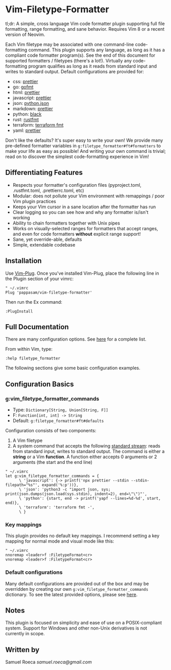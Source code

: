 # Vim-Filetype-Formatter

tl;dr: A simple, cross language Vim code formatter plugin supporting full file formatting, range formatting, and sane behavior. Requires Vim 8 or a recent version of Neovim.

Each Vim filetype may be associated with one command-line code-formatting command. This plugin supports any language, as long as it has a compliant code formatter program(s). See the end of this document for supported formatters / filetypes (there's a lot!). Virtually any code-formatting program qualifies as long as it reads from standard input and writes to standard output. Default configurations are provided for:

- css: [prettier](https://prettier.io/docs/en/index.html)
- go: [gofmt](https://golang.org/cmd/gofmt/)
- html: [prettier](https://prettier.io/docs/en/index.html)
- javascript: [prettier](https://prettier.io/docs/en/index.html)
- json: [python.json](https://docs.python.org/3/library/json.html)
- markdown: [prettier](https://prettier.io/docs/en/index.html)
- python: [black](https://github.com/python/black)
- rust: [rustfmt](https://github.com/rust-lang/rustfmt)
- terraform: [terraform fmt](https://www.terraform.io/docs/commands/fmt.html)
- yaml: [prettier](https://prettier.io/docs/en/index.html)

Don't like the defaults? It's super easy to write your own! We provide many pre-defined formatter variables in `g:filetype_formatter#ft#formatters` to make your life as easy as possible! And writing your own command is trivial; read on to discover the simplest code-formatting experience in Vim!

## Differentiating Features

- Respects your formatter's configuration files (pyproject.toml, .rustfmt.toml, .prettierrc.toml, etc)
- Modular: does not pollute your Vim environment with remappings / poor Vim plugin practices
- Keeps your Vim cursor in a sane location after the formatter has run
- Clear logging so you can see how and why any formatter is/isn't working
- Ability to chain formatters together with Unix pipes
- Works on visually-selected ranges for formatters that accept ranges, and even for code formatters **without** explicit range support!
- Sane, yet override-able, defaults
- Simple, extendable codebase

## Installation

Use [Vim-Plug](https://github.com/junegunn/vim-plug). Once you've installed Vim-Plug, place the following line in the Plugin section of your vimrc:

```vim
" ~/.vimrc
Plug 'pappasam/vim-filetype-formatter'
```

Then run the Ex command:

```vim
:PlugInstall
```

## Full Documentation

There are many configuration options. See [here](./doc/filetype_formatter.txt) for a complete list.

From within Vim, type:

```vim
:help filetype_formatter
```

The following sections give some basic configuration examples.

## Configuration Basics

### g:vim_filetype_formatter_commands

- Type: `Dictionary[String, Union[String, F]]`
- F: `Function[int, int] -> String`
- Default: `g:filetype_formatter#ft#defaults`

Configuration consists of two components:

1. A Vim filetype
2. A system command that accepts the following [standard stream](https://en.wikipedia.org/wiki/Standard_streams): reads from standard input, writes to standard output. The command is either a **string** or a Vim **function**. A function either accepts 0 arguments or 2 arguments (the start and the end line)

```vim
" ~/.vimrc
let g:vim_filetype_formatter_commands = {
      \ 'javascript': {-> printf('npx prettier --stdin --stdin-filepath="%s"', expand('%:p'))},
      \ 'json': 'python3 -c "import json, sys; print(json.dumps(json.load(sys.stdin), indent=2), end=\"\")"',
      \ 'python': {start, end -> printf('yapf --lines=%d-%d', start, end)},
      \ 'terraform': 'terraform fmt -',
      \ }
```

### Key mappings

This plugin provides no default key mappings. I recommend setting a key mapping for normal mode and visual mode like this:

```vim
" ~/.vimrc
nnoremap <leader>f :FiletypeFormat<cr>
vnoremap <leader>f :FiletypeFormat<cr>
```

### Default configurations

Many default configurations are provided out of the box and may be overridden by creating our own `g:vim_filetype_formatter_commands` dictionary. To see the latest provided options, please see [here](./autoload/filetype_formatter/ft.vim).

## Notes

This plugin is focused on simplicity and ease of use on a POSIX-compliant system. Support for Windows and other non-Unix derivatives is not currently in scope.

## Written by

Samuel Roeca _samuel.roeca@gmail.com_

